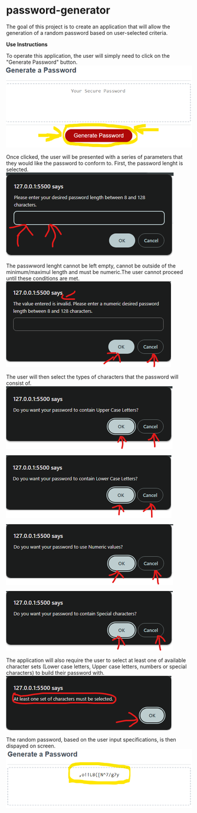 # password-generator
The goal of this project is to create an application that will allow the generation of a random password based on user-selected criteria.

__Use Instructions__

To operate this application, the user will simply need to click on the "Generate Password" button. 
![Click to generate](./assets/images/Step1.png)

Once clicked, the user will be presented with a series of parameters that they would like the password to conform to.
First, the password lenght is selected.
![Choose pasword length](./assets/images/Step2.png)

The passwword lenght cannot be left empty, cannot be outside of the minimum/maximul length and must be numeric.The user cannot proceed until these conditions are met.
![Validate password length entry](./assets/images/Step3.png)

The user will then select the types of characters that the password will consist of.
![Include Upper Case Letters](./assets/images/Step4.png)

![Include Lower Case Letters](./assets/images/Step5.png)

![Include Numeric Characters](./assets/images/Step6.png)

![Include Special Characters](./assets/images/Step7.png)

The application will also require the user to select at least one of available character sets (Lower case letters, Upper case letters, numbers or special characters) to build their password with.
![Need to select at least one](./assets/images/Step8.png)

The random password, based on the user input specifications, is then dispayed on screen.
![Generated password](./assets/images/Output.png)
